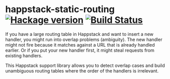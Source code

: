 # happstack-static-routing [![Hackage version](https://img.shields.io/hackage/v/happstack-static-routing.svg?label=Hackage)](https://hackage.haskell.org/package/happstack-static-routing) [![Build Status](https://secure.travis-ci.org/scrive/happstack-static-routing.svg?branch=master)](http://travis-ci.org/scrive/happstack-static-routing)

If you have a large routing table in Happstack and want to insert a
new handler, you might run into overlap problems (ambiguity).  The new
handler might not fire because it matches against a URL that is
already handled earlier.  Or if you put your new handler first, it
might steal requests from existing handlers.

This Happstack support library allows you to detect overlap cases and
build unambiguous routing tables where the order of the handlers is
irrelevant.

